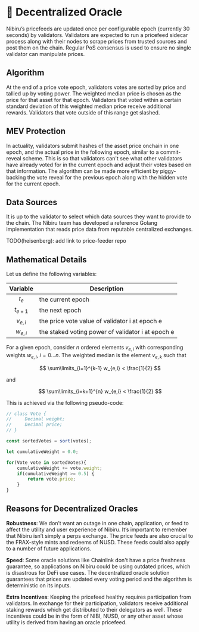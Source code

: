 # 🔮 Decentralized Oracle

Nibiru’s pricefeeds are updated once per configurable epoch (currently 30 seconds) by validators. Validators are expected to run a pricefeed sidecar process along with their nodes to scrape prices from trusted sources and post them on the chain. Regular PoS consensus is used to ensure no single validator can manipulate prices.

## Algorithm

At the end of a price vote epoch, validators votes are sorted by price and tallied up by voting power. The weighted median price is chosen as the price for that asset for that epoch. Validators that voted within a certain standard deviation of this weighted median price receive additional rewards. Validators that vote outside of this range get slashed.

## MEV Protection

In actuality, validators submit hashes of the asset price onchain in one epoch, and the actual price in the following epoch, similar to a commit-reveal scheme. This is so that validators can't see what other validators have already voted for in the current epoch and adjust their votes based on that information. The algorithm can be made more efficient by piggy-backing the vote reveal for the previous epoch along with the hidden vote for the current epoch.

## Data Sources

It is up to the validator to select which data sources they want to provide to the chain. The Nibiru team has developed a reference Golang implementation that reads price data from reputable centralized exchanges.

TODO(heisenberg): add link to price-feeder repo

## Mathematical Details

Let us define the following variables:

| Variable  | Description                                       |
| :-------: | ------------------------------------------------- |
|   $t_e$   | the current epoch                                 |
| $t_{e+1}$ | the next epoch                                    |
| $v_{e,i}$ | the price vote value of validator i at epoch e    |
| $w_{e,i}$ | the staked voting power of validator i at epoch e |

For a given epoch, consider $n$ ordered elements $v_{e,i}$ with corresponding weights $w_{e,i}$, $i=0...n$. The weighted median is the element $v_{e,k}$ such that

$$
\sum\limits_{i=1}^{k-1} w_{e,i} < \frac{1}{2}
$$

and

$$
\sum\limits_{i=k+1}^{n} w_{e,i} < \frac{1}{2}
$$

This is achieved via the following pseudo-code:

```js
// class Vote {
//     Decimal weight;
//     Decimal price;
// }

const sortedVotes = sort(votes);

let cumulativeWeight = 0.0;

for(Vote vote in sortedVotes){
    cumulativeWeight += vote.weight;
    if(cumulativeWeight >= 0.5) {
        return vote.price;
    }
}
```

## Reasons for Decentralized Oracles

**Robustness**: We don’t want an outage in one chain, application, or feed to affect the utility and user experience of Nibiru. It’s important to remember that Nibiru isn’t simply a perps exchange. The price feeds are also crucial to the FRAX-style mints and redeems of NUSD. These feeds could also apply to a number of future applications.

**Speed**: Some oracle solutions like Chainlink don't have a price freshness guarantee, so applications on Nibiru could be using outdated prices, which is disastrous for DeFi use cases. The decentralized oracle solution guarantees that prices are updated every voting period and the algorithm is deterministic on its inputs.

**Extra Incentives**: Keeping the pricefeed healthy requires participation from validators. In exchange for their participation, validators receive additional staking rewards which get distributed to their delegators as well. These incentives could be in the form of NIBI, NUSD, or any other asset whose utility is derived from having an oracle pricefeed.
